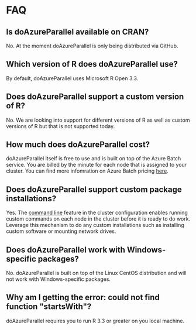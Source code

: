 # FAQ

## Is doAzureParallel available on CRAN?
No. At the moment doAzureParallel is only being distributed via GitHub.

## Which version of R does doAzureParallel use?
By default, doAzureParallel uses Microsoft R Open 3.3.

## Does doAzureParallel support a custom version of R?
No. We are looking into support for different versions of R as well as custom versions of R but that is not supported today.

## How much does doAzureParallel cost?
doAzureParallel itself is free to use and is built on top of the Azure Batch service. You are billed by the minute for each node that is assigned to your cluster. You can find more infomration on Azure Batch pricing [here](https://azure.microsoft.com/en-us/pricing/details/batch/).

## Does doAzureParallel support custom package installations?
Yes. The [command line](./30-customize-cluster.md#running-commands-when-the-cluster-starts) feature in the cluster configuration enables running custom commands on each node in the cluster before it is ready to do work. Leverage this mechanism to do any custom installations such as installing custom software or mounting network drives.

## Does doAzureParallel work with Windows-specific packages?
No. doAzureParallel is built on top of the Linux CentOS distribution and will not work with Windows-specific packages.

## Why am I getting the error: could not find function "startsWith"?
doAzureParallel requires you to run R 3.3 or greater on you local machine.